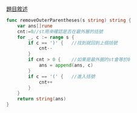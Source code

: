 [題目敘述](https://leetcode.cn/problems/remove-outermost-parentheses/)

```go
func removeOuterParentheses(s string) string {
    var ans[]rune  
    cnt:=0//st用來確認是否在最外層的括號
    for _, c := range s {
        if c == ')' {   //找到就回到上個括號
            cnt--
        }
        if cnt > 0 {    //如果是最外圈的st會等於0
            ans = append(ans, c)
        }
        if c == '(' {   //進入括號
            cnt++
        }
    }
    return string(ans)
}
